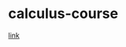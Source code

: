 # calculus-course
[link](https://courseap.itc.ntnu.edu.tw/acadmOpenCourse/SyllabusCtrl?year=111&term=2&courseCode=MAU0181&courseGroup=F&deptCode=SU40&formS=1&classes1=&deptGroup=)
